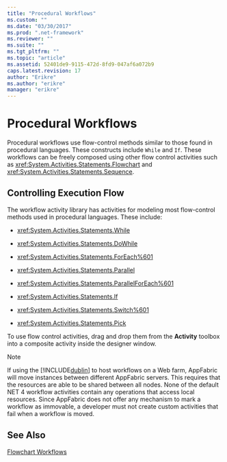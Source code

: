 ```yaml
---
title: "Procedural Workflows"
ms.custom: ""
ms.date: "03/30/2017"
ms.prod: ".net-framework"
ms.reviewer: ""
ms.suite: ""
ms.tgt_pltfrm: ""
ms.topic: "article"
ms.assetid: 52401de9-9115-472d-8fd9-047af6a072b9
caps.latest.revision: 17
author: "Erikre"
ms.author: "erikre"
manager: "erikre"
---
```

# Procedural Workflows
Procedural workflows use flow-control methods similar to those found in procedural languages. These constructs include `While` and `If`. These workflows can be freely composed using other flow control activities such as <xref:System.Activities.Statements.Flowchart> and <xref:System.Activities.Statements.Sequence>.  
  
## Controlling Execution Flow  
 The workflow activity library has activities for modeling most flow-control methods used in procedural languages. These include:  
  
-   <xref:System.Activities.Statements.While>  
  
-   <xref:System.Activities.Statements.DoWhile>  
  
-   <xref:System.Activities.Statements.ForEach%601>  
  
-   <xref:System.Activities.Statements.Parallel>  
  
-   <xref:System.Activities.Statements.ParallelForEach%601>  
  
-   <xref:System.Activities.Statements.If>  
  
-   <xref:System.Activities.Statements.Switch%601>  
  
-   <xref:System.Activities.Statements.Pick>  
  
 To use flow control activities, drag and drop them from the **Activity** toolbox into a composite activity inside the designer window.  
  
> [!NOTE]
>  If using the [!INCLUDE[dublin](../../../includes/dublin-md.md)] to host workflows on a Web farm, AppFabric will move instances between different AppFabric servers. This requires that the resources are able to be shared between all nodes.  None of the default NET 4 workflow activities contain any operations that access local resources. Since AppFabric does not offer any mechanism to mark a workflow as immovable, a developer must not create custom activities that fail when a workflow is moved.  
  
## See Also  
 [Flowchart Workflows](../../../docs/framework/windows-workflow-foundation/flowchart-workflows.md)
